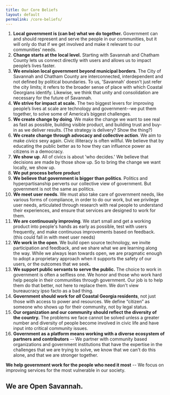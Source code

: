 ```yaml
---
title: Our Core Beliefs
layout: default
permalink: /core-beliefs/
---
```


1. **Local government is (can be) what we do together.** Government can and should represent and serve the people in our communities, but it will only do that if we get involved and make it relevant to our communities’ needs.
2. **Change starts at the local level.** Starting with Savannah and Chatham County lets us connect directly with users and allows us to impact people’s lives faster.
3. **We envision local government beyond municipal borders**. The City of Savannah and Chatham County are interconnected, interdependent and not defined by political boundaries. To us, 'Savannah' doesn't just refer the city limits; it refers to the broader sense of place with which Coastal Georgians identify. Likewise, we think that unity and consolidation are necessary for the future of Savannah.
3. **We strive for impact at scale.** The two biggest levers for improving people’s lives at scale are technology and government--we put them together, to solve some of America’s biggest challenges. 
4. **We create change by doing**. We make the change we want to see real as fast as possible, building visible product, and building trust and buy-in as we deliver results. (The strategy is delivery? Show the thing?)
5.  **We create change through advocacy and collective action**. We aim to make *civics* sexy again. Civic illiteracy is often willful. We believe that by educating the public better as to how they can influence power as citizens in a democracy.
6.  **We show up**. All of civics is about 'who decides.' We believe that decisions are made by those show up. So to bring the change we want locally, we show up.
6.  **We put process before product**
7.  **We believe that government is bigger than politics**. Politics and hyperpartisanship perverts our collective view of government. But government is not the same as politics.
5. **We meet user needs**. We must also take care of government needs, like various forms of compliance, in order to do our work, but we privilege user needs, articulated through research with real people to understand their experiences, and ensure that services are designed to work for them.
6. **We are continuously improving**. We start small and get a working product into people's hands as early as possible, test with users frequently, and make continuous improvements based on feedback. (this could fall in with meet user needs)
7. **We work in the open**. We build open source technology, we invite participation and feedback, and we share what we are learning along the way. While we always lean towards open, we are pragmatic enough to adopt a proprietary approach when it supports the safety of our users, or the outcomes that we seek.
8. **We support public servants to serve the public.** The choice to work in government is often a selfless one. We honor and those who work hard help people in their communities through government. Our job is to help them do that better, not here to replace them. We don't view bureaucracy ipso facto as a bad thing.
9. **Government should work for *all* Coastal Georgia residents**, not just those with access to power and resources. We define “citizen” as someone who shows up for their community, not by legal status. 
10. **Our organization and our community should reflect the diversity of the country.** The problems we face cannot be solved unless a greater number and diversity of people become involved in civic life and have input into critical community issues. 
11. **Government as a platform means working with a diverse ecosystem of partners and contributors** -- We partner with community based organizations and government institutions that have the expertise in the challenges that we are trying to solve, we know that we can't do this alone, and that we are stronger together.

**We help government work for the people who need it most** -- We focus on improving services for the most vulnerable in our society. 

## We are Open Savannah.
